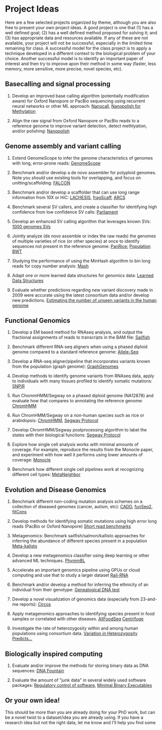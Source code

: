# Project Ideas

Here are a few selected projects organized by theme, although you are also free to present your own project ideas. A good project is one that (1) has a well defined goal; (2) has a well defined method proposed for solving it; and (3) has appropriate data and resources available. If any of these  are not available, your project will not be successful, especially in the limited time remaining for class. A successful model for the class project is to apply a technique developed in a different context to the biological problem of your choice. Another successful model is to identify an important paper of interest and then try to improve apon their method in some way (faster, less memory, more sensitive, more precise, novel species, etc).


## Basecalling and signal processing

1. Develop an improved base calling algorithm (potentially modification aware) for Oxford Nanopore or PacBio sequencing using recurrent neural networks or other ML approach:
[Nanocall](https://academic.oup.com/bioinformatics/article/33/1/49/2525680/Nanocall-an-open-source-basecaller-for-Oxford),
[Nanopolish for Methylation](http://www.nature.com/nmeth/journal/vaop/ncurrent/full/nmeth.4184.html?WT.feed_name=subjects_computational-biology-and-bioinformatics)

2. Align the raw signal from Oxford Nanopore or PacBio reads to a reference genome to improve variant detection, detect methlyation, and/or polishing:
[Nanopolish](http://www.nature.com/nmeth/journal/v12/n8/abs/nmeth.3444.html)


## Genome assembly and variant calling

1. Extend GenomeScope to infer the genome characteristics of genomes with long, error-prone reads:
[GenomeScope](http://biorxiv.org/content/early/2017/02/28/075978)

2. Benchmark and/or develop a de novo assembler for polyploid genomes. Note you *should* use existing tools for overlapping, and focus on unitting/scaffolding:
[FALCON](http://www.nature.com/nmeth/journal/v13/n12/full/nmeth.4035.html)

3. Benchmark and/or develop a scaffolder that can use long range information from 10X or HiC: 
[LACHESIS](http://www.nature.com/nbt/journal/v31/n12/full/nbt.2727.html), [fragScaff](http://genome.cshlp.org/content/24/12/2041), [ARCS](http://biorxiv.org/content/early/2017/01/17/100750)

4. Benchmark several SV callers, and create a classifier for identifying high confidence from low confidence SV calls:
[Parliament](http://bmcgenomics.biomedcentral.com/articles/10.1186/s12864-015-1479-3)

5. Develop an enhanced SV calling algorithm that leverages known SVs:
[1000 genomes SVs](http://www.nature.com/nature/journal/v526/n7571/full/nature15394.html)

6. Jointly analyze (de novo assemble or index the raw reads) the genomes of multiple varieties of rice (or other species) at once to identify sequences not present in the reference genome:
[PanRice](https://academic.oup.com/nar/article/45/2/597/2333876/RPAN-rice-pan-genome-browser-for-3000-rice-genomes); [Population BWT](http://genome.cshlp.org/content/27/2/300.abstract)

7. Studying the performance of using the MinHash algorithm to bin long reads for copy number analysis:
[Mash](http://biorxiv.org/content/early/2016/04/19/029827)

8. Adapt one or more learned data structures for genomics data:
[Learned Data Structures](https://arxiv.org/abs/1712.01208)

9. Evaluate whether predictions regarding new variant discovery made in 2009 were accurate using the latest consortium data and/or develop new predictions. [Estimating the number of unseen variants in the human genome](http://www.pnas.org/content/106/13/5008)

## Functional Genomics

1. Develop a EM based method for RNAseq analysis, and output the fractional assignments of reads to transcripts in the BAM file:
[Sailfish](http://www.nature.com/nbt/journal/v32/n5/full/nbt.2862.html)

2. Benchmark different RNA-seq aligners when using a phased diploid genome compared to a standard reference genome:
[Allele-Seq](http://msb.embopress.org/content/7/1/522.long)

3. Develop a RNA-seq aligner/pipeline that incorporates variants known from the population (graph genome):
[GraphGenomes](http://biorxiv.org/content/early/2017/01/18/101378)

4. Develop methods to identify genome variants from RNAseq data, apply to individuals with many tissues profiled to identify somatic mutations:
[SNPiR](https://www.ncbi.nlm.nih.gov/pmc/articles/PMC3791257/)

5. Run ChommHMM/Segway on a phased diploid genome (NA12878) and evaluate how that compares to annotating the reference genome:
[ChromHMM](http://www.nature.com/nmeth/journal/v9/n3/full/nmeth.1906.html)

6. Run ChromHMM/Segway on a non-human species such as rice or arabidopsis:
[ChromHMM](http://www.nature.com/nmeth/journal/v9/n3/full/nmeth.1906.html), [Segway Protocol](http://biorxiv.org/content/early/2016/10/17/080382)

7. Develop ChromHMM/Segway postprocessing algorithm to label the states with their biological functions:
[Segway Protocol](http://biorxiv.org/content/early/2016/10/17/080382)

8. Explore how single cell analysis works with minimal amounts of coverage. For example, reproduce the results from the Monocle paper, and experiment with how well it performs using lower amounts of coverage:
[Monocle](http://www.nature.com/nbt/journal/v32/n4/abs/nbt.2859.html)

9. Benchmark how different single cell pipelines work at recognizing different cell types:
[MetaNeighbor](https://www.nature.com/articles/s41467-018-03282-0)

## Evolution and Disease Genomics

1. Benchmark different non-coding mutation analysis schemes on a collection of diseased genomes (cancer, autism, etc): 
[CADD](http://www.nature.com/ng/journal/v46/n3/full/ng.2892.html), [funSeq2](https://genomebiology.biomedcentral.com/articles/10.1186/s13059-014-0480-5), [fitCons](http://www.nature.com/ng/journal/v47/n3/full/ng.3196.html)

2. Develop methods for identifying somatic mutations using high error long reads (PacBio or Oxford Nanopore)
[Short read benchmarks](http://www.nature.com/articles/ncomms10001)

3. Metagenomics: Benchmark sailfish/salmon/kallisto approaches for inferring the abundance of different species present in a population
[Meta-kalisto](https://academic.oup.com/bioinformatics/article-abstract/doi/10.1093/bioinformatics/btx106/3038398/Pseudoalignment-for-metagenomic-read-assignment?redirectedFrom=fulltext)

4. Develop a new metagenomics classifier using deep learning or other advanced ML techniques.
[PhymmBL](http://www.nature.com/nmeth/journal/v6/n9/full/nmeth.1358.html)

5. Accelerate an important genomics pipeline using GPUs or cloud computing and use that to study a larger dataset
[Rail-RNA](https://academic.oup.com/bioinformatics/article-abstract/doi/10.1093/bioinformatics/btw575/2525684/Rail-RNA-Scalable-analysis-of-RNA-seq-splicing-and)

6. Benchmark and/or develop a method for inferring the ethnicity of an individual from their genotype:
[Genealogical DNA test](https://en.wikipedia.org/wiki/Genealogical_DNA_test)

7. Develop a novel visualization of genomics data (especially from 23-and-me reports):
[Circos](http://genome.cshlp.org/content/19/9/1639.full)

8. Apply metagenomics approaches to identifying species present in food samples or correlated with other diseases. [AllFoodSeq](https://academic.oup.com/bioinformatics/article-lookup/doi/10.1093/bioinformatics/btw822) [Centrifuge](genome.cshlp.org/content/26/12/1721.full)

9. Investigate the rate of heterozygosity within and among human populations using consortium data. [Variation in Heterozygosity Predicts...](http://journals.plos.org/plosone/article/figure?id=10.1371/journal.pone.0063048.g001)

## Biologically inspired computing

1. Evaluate and/or improve the methods for storing binary data as DNA sequences: 
[DNA Fountain](http://science.sciencemag.org/content/355/6328/950)

2. Evaluate the amount of "junk data" in several widely used software packages:
[Regulatory control of software](http://www.pnas.org/content/107/20/9186.abstract), 
[Minimal Binary Executables](http://www.muppetlabs.com/~breadbox/software/tiny/teensy.html)


## Or your own idea! 

This should be more than you are already doing for your PhD work, but can be a novel twist to a dataset/idea you are already using. If you have a research idea but not the right data, let me know and I'll help you find some
